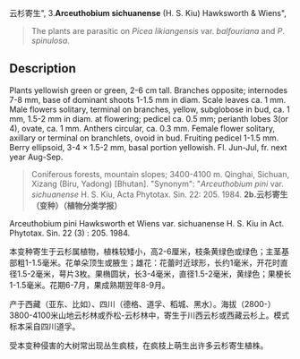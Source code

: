 云杉寄生",
3.**Arceuthobium sichuanense** (H. S. Kiu) Hawksworth & Wiens",

> The plants are parasitic on *Picea* *likiangensis* var. *balfouriana* and *P*. *spinulosa*.

## Description
Plants yellowish green or green, 2-6 cm tall. Branches opposite; internodes 7-8 mm, base of dominant shoots 1-1.5 mm in diam. Scale leaves ca. 1 mm. Male flowers solitary, terminal on branches, yellow, subglobose in bud, ca. 1 mm, 1.5-2 mm in diam. at flowering; pedicel ca. 0.5 mm; perianth lobes 3(or 4), ovate, ca. 1 mm. Anthers circular, ca. 0.3 mm. Female flower solitary, axillary or terminal on branchlets, ovoid in bud. Fruiting pedicel 1-1.5 mm. Berry ellipsoid, 3-4 × 1.5-2 mm, basal portion yellowish. Fl. Jun-Jul, fr. next year Aug-Sep.

> Coniferous forests, mountain slopes; 3400-4100 m. Qinghai, Sichuan, Xizang (Biru, Yadong) [Bhutan].
  "Synonym": "*Arceuthobium* *pini* var. *sichuanense* H. S. Kiu, Acta Phytotax. Sin. 22: 205. 1984.
**2b.云杉寄生（变种）（植物分类学报）**

Arceuthobium pini Hawksworth et Wiens var. sichuanense H. S. Kiu in Act. Phytotax. Sin. 22 (3) : 205. 1984.

本变种寄生于云杉属植物，植株较矮小，高2-6厘米，枝条黄绿色或绿色；主茎基部粗1-1.5毫米。花单朵顶生或腋生；雄花：花蕾时近球形，长约1毫米，开花时直径1.5-2毫米，萼片3枚。果椭圆状，长3-4毫米，直径1.5-2毫米，黄绿色；果梗长1-1.5毫米。花期6-7月，果成熟期翌年8-9月。

产于西藏（亚东、比如）、四川（德格、道孚、稻城、黑水）。海拔（2800-）3800-4100米山地云杉林或乔松-云杉林中，寄生于川西云杉或西藏云杉上。模式标本采自四川道孚。

受本变种侵害的大树常出现丛生疯枝，在疯枝上萌生出许多云杉寄生植株。
